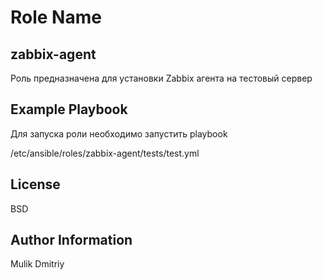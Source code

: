 Role Name
=========

zabbix-agent
------------

Роль предназначена для установки Zabbix агента на тестовый сервер


Example Playbook
----------------
Для запуска роли необходимо запустить playbook

/etc/ansible/roles/zabbix-agent/tests/test.yml

License
-------

BSD

Author Information
------------------

Mulik Dmitriy

